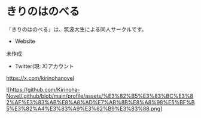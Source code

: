 # きりのはのべる

「きりのはのべる」は、筑波大生による同人サークルです。

- Website

未作成

- Twitter(現: X)アカウント

https://x.com/kirinohanovel

![https://github.com/Kirinoha-Novel/.github/blob/main/profile/assets/%E3%82%B5%E3%83%BC%E3%82%AF%E3%83%AB%E8%A8%AD%E7%AB%8B%E8%A8%98%E5%BF%B5%E3%82%A4%E3%83%A9%E3%82%B9%E3%83%88.png]
